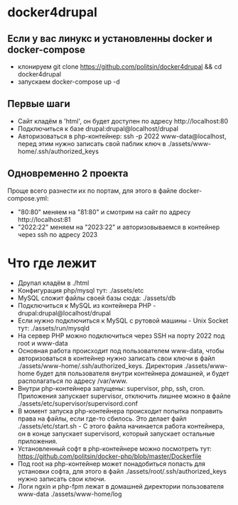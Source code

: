 # docker4drupal

## Если у вас линукс и установленны docker и docker-compose
 * клонируем git clone https://github.com/politsin/docker4drupal && cd docker4drupal
 * запускаем docker-compose up -d

## Первые шаги
 * Сайт кладём в 'html', он будет доступен по адресу http://localhost:80
 * Подключиться к базе drupal:drupal@localhost/drupal
 * Авторизоваться в php-контейнер: ssh -p 2022 www-data@localhost, перед этим нужно записать свой паблик ключ в ./assets/www-home/.ssh/authorized_keys
 
## Одновременно 2 проекта
Проще всего разнести их по портам, для этого в файле docker-compose.yml:
  * "80:80" меняем на "81:80" и смотрим на сайт по адресу http://localhost:81
  * "2022:22" меняем на "2023:22" и авторизовываемся в контейнер через ssh по адресу 2023

# Что где лежит
  * Друпал кладём в ./html
  * Конфигурация php/mysql тут: ./assets/etc
  * MySQL сложит файлы своей базы сюда: ./assets/db
  * Подключиться к MySQL из контейнера PHP - drupal:drupal@localhost/drupal
  * Если нужно подключиться к MySQL с рутовой машины - Unix Socket тут: ./assets/run/mysqld
  * На сервер PHP можно подключиться через SSH на порту 2022 под root и www-data
  * Основная работа происходит под пользователем www-data, чтобы авторизоваться в контейнер нужно записать свои ключи в файл ./assets/www-home/.ssh/authorized_keys. Директория ./assets/www-home будет для пользователя внутри контейнера домашней, и будет располагаться по адресу /var/www.
  * Внутри php-контейнера запущены: supervisor, php, ssh, cron. Приложения запускает supervisor, отключить лишнее можно в файле ./assets/etc/supervisor/supervisord.conf
  * В момент запуска php-контейнера происходит попытка поправить права на файлы, если где-то сбилось. Это делает файл ./assets/etc/start.sh - С этого файла начинается работа контейнера, он в конце запускает supervisord, который запускает остальные приложения.
  * Установленный софт в php-контейнере можно посмотреть тут: https://github.com/politsin/docker-php/blob/master/Dockerfile
  * Под root на php-контейнер может понадобиться попасть для установки софта, для этого в файл ./assets/root/.ssh/authorized_keys нужно записать свои ключи.
  * Логи ngxin и php-fpm лежат в домашней директории пользователя www-data ./assets/www-home/log

